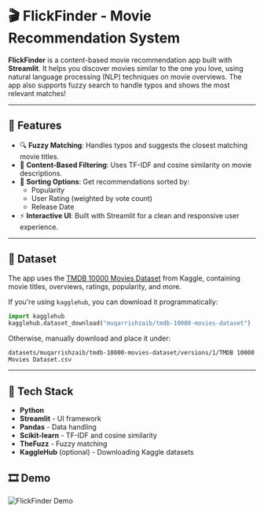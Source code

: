 # 🎬 FlickFinder - Movie Recommendation System

**FlickFinder** is a content-based movie recommendation app built with **Streamlit**. It helps you discover movies similar to the one you love, using natural language processing (NLP) techniques on movie overviews. The app also supports fuzzy search to handle typos and shows the most relevant matches!

---

## 🚀 Features

- 🔍 **Fuzzy Matching**: Handles typos and suggests the closest matching movie titles.
- 🧠 **Content-Based Filtering**: Uses TF-IDF and cosine similarity on movie descriptions.
- 🎯 **Sorting Options**: Get recommendations sorted by:
  - Popularity
  - User Rating (weighted by vote count)
  - Release Date
- ⚡ **Interactive UI**: Built with Streamlit for a clean and responsive user experience.

---

## 📁 Dataset

The app uses the [TMDB 10000 Movies Dataset](https://www.kaggle.com/datasets/muqarrishzaib/tmdb-10000-movies-dataset) from Kaggle, containing movie titles, overviews, ratings, popularity, and more.

If you're using `kagglehub`, you can download it programmatically:
```python
import kagglehub
kagglehub.dataset_download("muqarrishzaib/tmdb-10000-movies-dataset")
````

Otherwise, manually download and place it under:

```
datasets/muqarrishzaib/tmdb-10000-movies-dataset/versions/1/TMDB 10000 Movies Dataset.csv
```

---

## 🧰 Tech Stack

* **Python**
* **Streamlit** - UI framework
* **Pandas** - Data handling
* **Scikit-learn** - TF-IDF and cosine similarity
* **TheFuzz** - Fuzzy matching
* **KaggleHub** (optional) - Downloading Kaggle datasets

## 🎞️ Demo

![FlickFinder Demo](assets/FlickFinder.gif)
